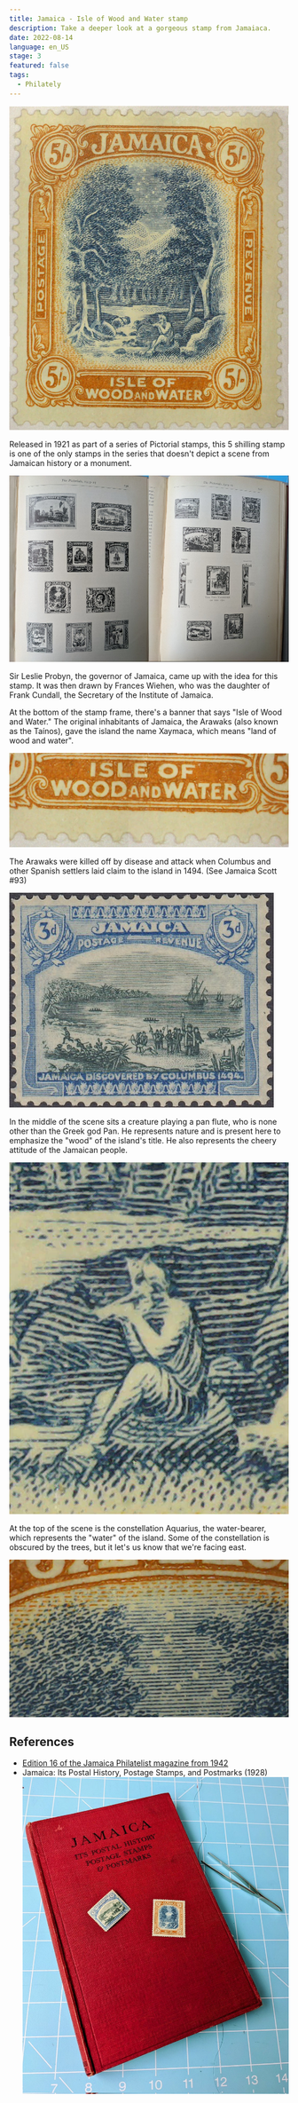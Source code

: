 ```yaml
---
title: Jamaica - Isle of Wood and Water stamp
description: Take a deeper look at a gorgeous stamp from Jamaiaca.
date: 2022-08-14
language: en_US
stage: 3
featured: false
tags:
  - Philately
---
```


![Jamaica Scott #99 Stamp](./jamaica_99.jpg)

Released in 1921 as part of a series of Pictorial stamps, this 5 shilling stamp is one of the only stamps in the series that doesn't depict a scene from Jamaican history or a monument.

![Jamaican pictorial stamps](./the_pictorials.jpg)

Sir Leslie Probyn, the governor of Jamaica, came up with the idea for this stamp. It was then drawn by Frances Wiehen, who was the daughter of Frank Cundall, the Secretary of the Institute of Jamaica.

At the bottom of the stamp frame, there's a banner that says "Isle of Wood and Water." The original inhabitants of Jamaica, the Arawaks (also known as the Taínos), gave the island the name Xaymaca, which means "land of wood and water".

![The Isle of Wood and Water banner](./isle_of_wood_and_water.jpg)

The Arawaks were killed off by disease and attack when Columbus and other Spanish settlers laid claim to the island in 1494. (See Jamaica Scott #93)

![Jamaica Scott #93 Stamp](./jamaica_93.jpg)

In the middle of the scene sits a creature playing a pan flute, who is none other than the Greek god Pan. He represents nature and is present here to emphasize the "wood" of the island's title. He also represents the cheery attitude of the Jamaican people.

![Pan on the stamp](./pan.jpg)

At the top of the scene is the constellation Aquarius, the water-bearer, which represents the "water" of the island. Some of the constellation is obscured by the trees, but it let's us know that we're facing east.

![The constellation Aquarius on the stamp](./constellation.jpg)

## References
- [Edition 16 of the Jamaica Philatelist magazine from 1942](http://jamaicaphilately.info/jamaica-philatelist)
- Jamaica: Its Postal History, Postage Stamps, and Postmarks (1928)
![Jamaica stamp book](./jamaica_book.jpg)
